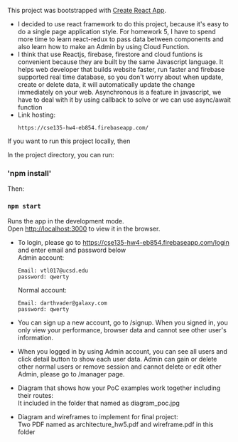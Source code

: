 This project was bootstrapped with [Create React App](https://github.com/facebook/create-react-app).

- I decided to use react framework to do this project, because it's easy to do
  a single page application style. For homework 5, I have to spend more time to learn react-redux to pass data between components and also learn how to make an Admin by using Cloud Function.
- I think that use Reactjs, firebase, firestore and cloud funtions is convenient because they are built by the same Javascript language. It helps web developer that builds website faster, run faster and firebase supported real time database, so you don't worry about when update, create or delete data, it will automatically update the change immediately on your web. Asynchronous is a feature in javascript, we have to deal with it by using callback to solve or we can use async/await function <br />
- Link hosting:
  ```
  https://cse135-hw4-eb854.firebaseapp.com/
  ```

If you want to run this project locally, then

In the project directory, you can run:

### 'npm install'

Then:

### `npm start`

Runs the app in the development mode.<br />
Open [http://localhost:3000](http://localhost:3000) to view it in the browser.

- To login, please go to https://cse135-hw4-eb854.firebaseapp.com/login and enter email and password below<br />
  Admin account:
  ```
  Email: vtl017@ucsd.edu
  password: qwerty
  ```
  Normal account:
  ```
  Email: darthvader@galaxy.com
  password: qwerty
  ```
- You can sign up a new account, go to /signup. When you signed in, you only view your performance, browser data
  and cannot see other user's information.
- When you logged in by using Admin account, you can see all users and click detail button to show each user data.
  Admin can gain or delete other normal users or remove session and cannot delete or edit other Admin, please go to /manager page.

- Diagram that shows how your PoC examples work together including their routes:<br />
  It included in the folder that named as diagram_poc.jpg<br />

- Diagram and wireframes to implement for final project:<br />
  Two PDF named as architecture_hw5.pdf and wireframe.pdf in this folder<br />
